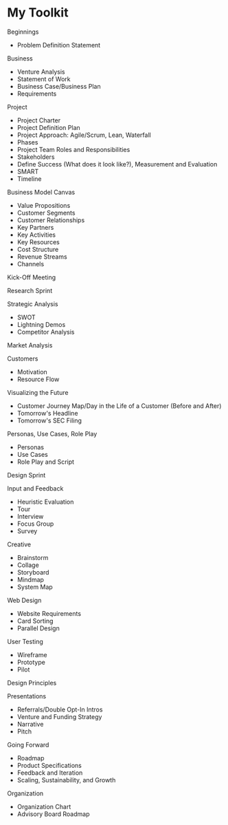 # My Toolkit

Beginnings
* Problem Definition Statement

Business
* Venture Analysis
* Statement of Work
* Business Case/Business Plan
* Requirements

Project
* Project Charter
* Project Definition Plan
* Project Approach: Agile/Scrum, Lean, Waterfall
* Phases
* Project Team Roles and Responsibilities
* Stakeholders
* Define Success (What does it look like?), Measurement and Evaluation
* SMART
* Timeline

Business Model Canvas
* Value Propositions
* Customer Segments
* Customer Relationships
* Key Partners
* Key Activities
* Key Resources
* Cost Structure
* Revenue Streams
* Channels

Kick-Off Meeting

Research Sprint

Strategic Analysis
* SWOT
* Lightning Demos
* Competitor Analysis

Market Analysis

Customers
* Motivation
* Resource Flow

Visualizing the Future
* Customer Journey Map/Day in the Life of a Customer (Before and After)
* Tomorrow's Headline
* Tomorrow's SEC Filing

Personas, Use Cases, Role Play
* Personas
* Use Cases
* Role Play and Script

Design Sprint

Input and Feedback
* Heuristic Evaluation
* Tour
* Interview
* Focus Group
* Survey

Creative
* Brainstorm
* Collage
* Storyboard
* Mindmap
* System Map

Web Design
* Website Requirements
* Card Sorting 
* Parallel Design

User Testing
* Wireframe
* Prototype
* Pilot

Design Principles

Presentations
* Referrals/Double Opt-In Intros
* Venture and Funding Strategy
* Narrative
* Pitch

Going Forward
* Roadmap
* Product Specifications
* Feedback and Iteration
* Scaling, Sustainability, and Growth

Organization
* Organization Chart
* Advisory Board Roadmap